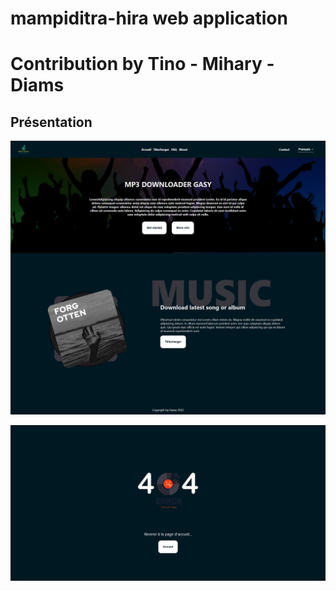 # mampiditra-hira web application

# Contribution by Tino - Mihary - Diams

## Présentation <br>
<p align="center">
  <img src="screenshoots/mp3gasy.png" />
</p>
<p align="center">
  <img src="screenshoots/error.png" />
</p>
